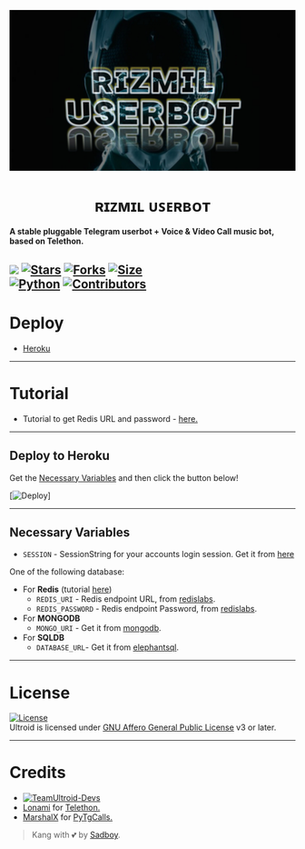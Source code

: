 <p align="center">
  <img src="./resources/extras/inline.jpg" alt="Rizmil Logo">
</p>
<h1 align="center">
  <b>ʀɪᴢᴍɪʟ ᴜꜱᴇʀʙᴏᴛ</b>
</h1>

<b>A stable pluggable Telegram userbot + Voice & Video Call music bot, based on Telethon.</b>

[![](https://img.shields.io/badge/Rizmil-v0.9-darkgreen)](#)
[![Stars](https://img.shields.io/github/stars/riizzvbss/Rizmil?style=flat-square&color=yellow)](https://github.com/riizzvbss/Rizmil/stargazers)
[![Forks](https://img.shields.io/github/forks/riizzvbss/Rizmil?style=flat-square&color=orange)](https://github.com/riizzvbss/Rizmil/fork)
[![Size](https://img.shields.io/github/repo-size/riizzvbss/Rizmil?style=flat-square&color=green)](https://github.com/riizzvbss/Rizmil/)   
[![Python](https://img.shields.io/badge/Python-v3.10.3-blue)](https://www.python.org/)
[![Contributors](https://img.shields.io/github/contributors/riizzvbss/Rizmil?style=flat-square&color=green)](https://github.com/riizzvbss/Rizmil/graphs/contributors)
----

# Deploy
- [Heroku](#deploy-to-heroku)
---

# Tutorial 
- Tutorial to get Redis URL and password - [here.](./resources/extras/redistut.md)
---

## Deploy to Heroku
Get the [Necessary Variables](#Necessary-Variables) and then click the button below!  

[![Deploy](https://www.herokucdn.com/deploy/button.svg)]

---
## Necessary Variables
- `SESSION` - SessionString for your accounts login session. Get it from [here](#Session-String)

One of the following database:
- For **Redis** (tutorial [here](./resources/extras/redistut.md))
  - `REDIS_URI` - Redis endpoint URL, from [redislabs](http://redislabs.com/).
  - `REDIS_PASSWORD` - Redis endpoint Password, from [redislabs](http://redislabs.com/).
- For **MONGODB**
  - `MONGO_URI` - Get it from [mongodb](https://mongodb.com/atlas).
- For **SQLDB**
  - `DATABASE_URL`- Get it from [elephantsql](https://elephantsql.com).

---

# License
[![License](https://www.gnu.org/graphics/agplv3-155x51.png)](LICENSE)   
Ultroid is licensed under [GNU Affero General Public License](https://www.gnu.org/licenses/agpl-3.0.en.html) v3 or later.

---

# Credits
* [![TeamUltroid-Devs](https://img.shields.io/static/v1?label=Teamultroid&message=devs&color=critical)](https://t.me/UltroidDevs)
* [Lonami](https://github.com/LonamiWebs/) for [Telethon.](https://github.com/LonamiWebs/Telethon)
* [MarshalX](https://github.com/MarshalX) for [PyTgCalls.](https://github.com/MarshalX/tgcalls)

> Kang with 💕 by [Sadboy](https://t.me/sedbuy).    
